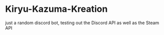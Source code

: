 # Kiryu-Kazuma-Kreation
just a random discord bot, testing out the Discord API as well as the Steam API
